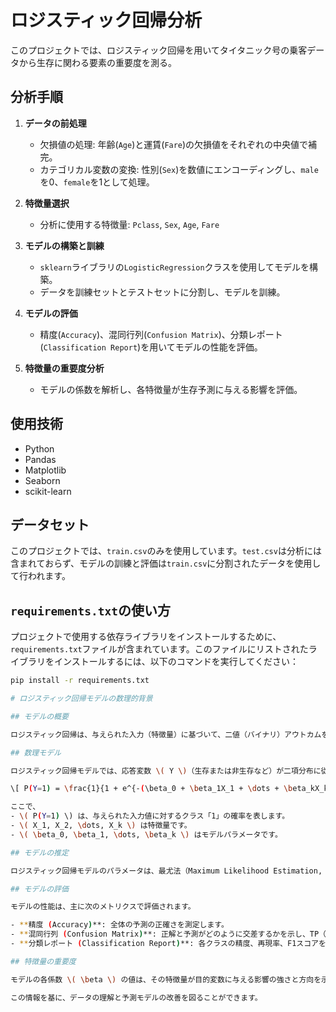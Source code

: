 # ロジスティック回帰分析

このプロジェクトでは、ロジスティック回帰を用いてタイタニック号の乗客データから生存に関わる要素の重要度を測る。

## 分析手順

1. **データの前処理**
   - 欠損値の処理: 年齢(`Age`)と運賃(`Fare`)の欠損値をそれぞれの中央値で補完。
   - カテゴリカル変数の変換: 性別(`Sex`)を数値にエンコーディングし、`male`を0、`female`を1として処理。

2. **特徴量選択**
   - 分析に使用する特徴量: `Pclass`, `Sex`, `Age`, `Fare`

3. **モデルの構築と訓練**
   - `sklearn`ライブラリの`LogisticRegression`クラスを使用してモデルを構築。
   - データを訓練セットとテストセットに分割し、モデルを訓練。

4. **モデルの評価**
   - 精度(`Accuracy`)、混同行列(`Confusion Matrix`)、分類レポート(`Classification Report`)を用いてモデルの性能を評価。

5. **特徴量の重要度分析**
   - モデルの係数を解析し、各特徴量が生存予測に与える影響を評価。

## 使用技術

- Python
- Pandas
- Matplotlib
- Seaborn
- scikit-learn

## データセット
このプロジェクトでは、`train.csv`のみを使用しています。`test.csv`は分析には含まれておらず、モデルの訓練と評価は`train.csv`に分割されたデータを使用して行われます。

## `requirements.txt`の使い方

プロジェクトで使用する依存ライブラリをインストールするために、`requirements.txt`ファイルが含まれています。このファイルにリストされたライブラリをインストールするには、以下のコマンドを実行してください：

```bash
pip install -r requirements.txt

# ロジスティック回帰モデルの数理的背景

## モデルの概要

ロジスティック回帰は、与えられた入力（特徴量）に基づいて、二値（バイナリ）アウトカムを予測するための統計的モデルです。このモデルは、アウトカムが発生する確率を推定するために使用され、特に分類問題において広く利用されています。

## 数理モデル

ロジスティック回帰モデルでは、応答変数 \( Y \)（生存または非生存など）が二項分布に従うと仮定し、次のような形式のロジスティック関数（シグモイド関数）を使用して確率をモデル化します。

\[ P(Y=1) = \frac{1}{1 + e^{-(\beta_0 + \beta_1X_1 + \dots + \beta_kX_k)}} \]

ここで、
- \( P(Y=1) \) は、与えられた入力値に対するクラス「1」の確率を表します。
- \( X_1, X_2, \dots, X_k \) は特徴量です。
- \( \beta_0, \beta_1, \dots, \beta_k \) はモデルパラメータです。

## モデルの推定

ロジスティック回帰モデルのパラメータは、最尤法（Maximum Likelihood Estimation, MLE）によって推定されます。この方法では、観測されたデータの尤度を最大化するパラメータを見つけることが目的です。

## モデルの評価

モデルの性能は、主に次のメトリクスで評価されます。

- **精度 (Accuracy)**: 全体の予測の正確さを測定します。
- **混同行列 (Confusion Matrix)**: 正解と予測がどのように交差するかを示し、TP（真の陽性）、TN（真の陰性）、FP（偽の陽性）、FN（偽の陰性）を提供します。
- **分類レポート (Classification Report)**: 各クラスの精度、再現率、F1スコアを含みます。

## 特徴量の重要度

モデルの各係数 \( \beta \) の値は、その特徴量が目的変数に与える影響の強さと方向を示します。正の係数は、その特徴量がアウトカム「1」の確率を増加させることを意味し、負の係数は逆を意味します。

この情報を基に、データの理解と予測モデルの改善を図ることができます。

